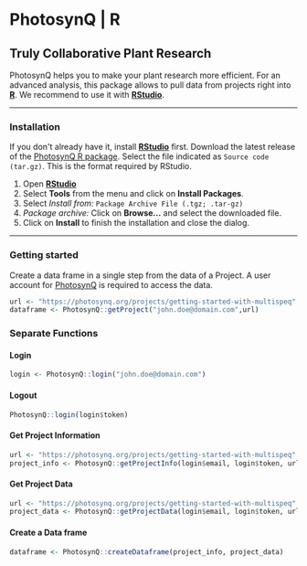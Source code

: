 PhotosynQ | R
=====================

Truly Collaborative Plant Research
----------------------------------

PhotosynQ helps you to make your plant research more efficient. For an advanced analysis, this package allows to pull data from projects right into **[R]**. We recommend to use it with **[RStudio]**.

***

### Installation
If you don't already have it, install **[RStudio]** first. Download the latest release of the [PhotosynQ R package]. Select the file indicated as `Source code (tar.gz)`. This is the format required by RStudio.

1. Open **[RStudio]**
2. Select **Tools** from the menu and click on **Install Packages**.
3. Select *Install from:* `Package Archive File (.tgz; .tar-gz)`
4. *Package archive:* Click on **Browse...** and select the downloaded file.
5. Click on **Install** to finish the installation and close the dialog.

***

### Getting started
Create a data frame in a single step from the data of a Project. A user account for [PhotosynQ] is required to access the data.

```R
url <- "https://photosynq.org/projects/getting-started-with-multispeq"
dataframe <- PhotosynQ::getProject("john.doe@domain.com",url)
```

### Separate Functions

#### Login
```R
login <- PhotosynQ::login("john.doe@domain.com")
```

#### Logout
```R
PhotosynQ::login(login$token)
```

#### Get Project Information
```R
url <- "https://photosynq.org/projects/getting-started-with-multispeq"
project_info <- PhotosynQ::getProjectInfo(login$email, login$token, url)
```

#### Get Project Data
```R
url <- "https://photosynq.org/projects/getting-started-with-multispeq"
project_data <- PhotosynQ::getProjectData(login$email, login$token, url)
```

#### Create a Data frame
```R
dataframe <- PhotosynQ::createDataframe(project_info, project_data)
```

[PhotosynQ]: https://photosynq.org "PhotosynQ"

[PhotosynQ R package]: https://github.com/Photosynq/PhotosynQ-R/releases "PhotosynQ R package (Latest Release)"

[R]: https://www.r-project.org "R-Project"

[RStudio]: https://www.rstudio.com "RStudio"